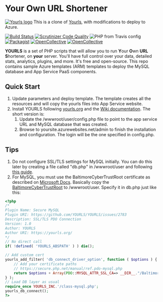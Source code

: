 # Your Own URL Shortener

[![Yourls logo](images/yourls-logo.svg)](https://yourls.org)
This is a clone of [Yourls](https://github.com/YOURLS/YOURLS), with modifications to deploy to Azure.

[![Build Status](https://api.travis-ci.org/YOURLS/YOURLS.svg?branch=master)](https://travis-ci.org/YOURLS/YOURLS) [![Scrutinizer Code Quality](https://scrutinizer-ci.com/g/YOURLS/YOURLS/badges/quality-score.png?b=master)](https://scrutinizer-ci.com/g/YOURLS/YOURLS/?branch=master) ![PHP from Travis config](https://img.shields.io/travis/php-v/yourls/yourls/master) [![Packagist](https://img.shields.io/packagist/v/yourls/yourls.svg)](https://packagist.org/packages/yourls/yourls) [![OpenCollective](https://opencollective.com/yourls/backers/badge.svg)](https://opencollective.com/yourls#contributors)
[![OpenCollective](https://opencollective.com/yourls/sponsors/badge.svg)](#sponsors)

**YOURLS** is a set of PHP scripts that will allow you to run **Y**our **O**wn **URL** **S**hortener, on **your** server. You'll have full control over your data, detailed stats, analytics, plugins, and more. It's free and open-source. This repo contains sample Azure templates (ARM) templates to deploy the MySQL database and App Service PaaS components.

## Quick Start

1. Update parameters and deploy template. The template creates all the resources and will copy the yourls files into App Service website.
2. Install YOURLS following [yourls.org](https://yourls.org) and the [Wiki documentation](https://github.com/YOURLS/YOURLS/wiki/). The short version is:
   1. Update the /wwwroot/user/config.php file to point to the app service URL and MySQL database that was created.
   2. Browse to yoursite.azurewebsites.net/admin to finish the installation and configuration. The login will be the one specified in config.php.

## Tips

1. Do not configure SSL/TLS settings for MySQL initially. You can do this later by creating a file called "db.php" in /wwwroot/user and following [this guide](https://github.com/YOURLS/YOURLS/issues/2783).
2. For MySQL, you must use the BaltimoreCyberTrustRoot certificate as described on [Microsoft Docs](docs.microsoft.com/azure/mysql/concepts-ssl-connection-security). Basically copy the [BaltimoreCyberTrustRoot](https://www.digicert.com/CACerts/BaltimoreCyberTrustRoot.crt.pem) to /wwwroot/user. Specify it in db.php just like this:

```php
<?php
/*
Plugin Name: Secure MySQL
Plugin URI: https://github.com/YOURLS/YOURLS/issues/2783
Description: SSL/TLS PDO Connection
Version: 1.0
Author: YOURLS
Author URI: https://yourls.org/
*/
// No direct call
if( !defined( 'YOURLS_ABSPATH' ) ) die();

// Add custom cert
yourls_add_filter( 'db_connect_driver_option', function ( $options ) {
    // Add your certificate paths
    // https://secure.php.net/manual/ref.pdo-mysql.php
    return $options + Array(PDO::MYSQL_ATTR_SSL_CA=> __DIR__."/BaltimoreCyberTrustRoot.crt.pem");
} );
// Load DB layer as usual
require_once YOURLS_INC.'/class-mysql.php';
yourls_db_connect();
?>
```
